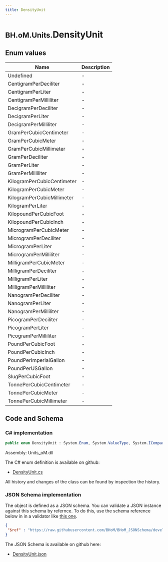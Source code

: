 ```yaml
---
title: DensityUnit
---
```


# <small>BH.oM.Units.</small>**DensityUnit**



## Enum values

| Name            | Description                                                    |
|-----------------|----------------------------------------------------------------|
| Undefined |  -  |
| CentigramPerDeciliter |  -  |
| CentigramPerLiter |  -  |
| CentigramPerMilliliter |  -  |
| DecigramPerDeciliter |  -  |
| DecigramPerLiter |  -  |
| DecigramPerMilliliter |  -  |
| GramPerCubicCentimeter |  -  |
| GramPerCubicMeter |  -  |
| GramPerCubicMillimeter |  -  |
| GramPerDeciliter |  -  |
| GramPerLiter |  -  |
| GramPerMilliliter |  -  |
| KilogramPerCubicCentimeter |  -  |
| KilogramPerCubicMeter |  -  |
| KilogramPerCubicMillimeter |  -  |
| KilogramPerLiter |  -  |
| KilopoundPerCubicFoot |  -  |
| KilopoundPerCubicInch |  -  |
| MicrogramPerCubicMeter |  -  |
| MicrogramPerDeciliter |  -  |
| MicrogramPerLiter |  -  |
| MicrogramPerMilliliter |  -  |
| MilligramPerCubicMeter |  -  |
| MilligramPerDeciliter |  -  |
| MilligramPerLiter |  -  |
| MilligramPerMilliliter |  -  |
| NanogramPerDeciliter |  -  |
| NanogramPerLiter |  -  |
| NanogramPerMilliliter |  -  |
| PicogramPerDeciliter |  -  |
| PicogramPerLiter |  -  |
| PicogramPerMilliliter |  -  |
| PoundPerCubicFoot |  -  |
| PoundPerCubicInch |  -  |
| PoundPerImperialGallon |  -  |
| PoundPerUSGallon |  -  |
| SlugPerCubicFoot |  -  |
| TonnePerCubicCentimeter |  -  |
| TonnePerCubicMeter |  -  |
| TonnePerCubicMillimeter |  -  |


## Code and Schema

### C# implementation

``` C# title="C#"
public enum DensityUnit : System.Enum, System.ValueType, System.IComparable, System.ISpanFormattable, System.IFormattable, System.IConvertible
```

Assembly: Units_oM.dll

The C# enum definition is available on github:

- [DensityUnit.cs](https://github.com/BHoM/Localisation_Toolkit/blob/develop/Units_oM/Enums\DensityUnit.cs)

All history and changes of the class can be found by inspection the history.
### JSON Schema implementation

The object is defined as a JSON schema. You can validate a JSON instance against this schema by refernce. To do this, use the schema reference below in in a validator like [this one](https://www.jsonschemavalidator.net/).

``` json title="JSON Schema"
{
 "$ref" : "https://raw.githubusercontent.com/BHoM/BHoM_JSONSchema/develop/Units_oM/DensityUnit.json"
}
```

The JSON Schema is available on github here:

- [DensityUnit.json](https://github.com/BHoM/BHoM_JSONSchema/blob/develop/Units_oM/DensityUnit.json)
